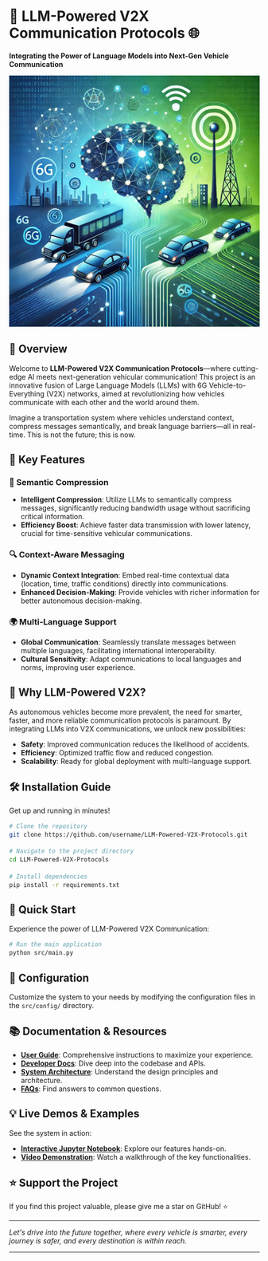 # 🚀 LLM-Powered V2X Communication Protocols 🌐

**Integrating the Power of Language Models into Next-Gen Vehicle Communication**

![Banner Image](docs/image/banner.png)

## 📖 Overview

Welcome to **LLM-Powered V2X Communication Protocols**—where cutting-edge AI meets next-generation vehicular communication! This project is an innovative fusion of Large Language Models (LLMs) with 6G Vehicle-to-Everything (V2X) networks, aimed at revolutionizing how vehicles communicate with each other and the world around them.

Imagine a transportation system where vehicles understand context, compress messages semantically, and break language barriers—all in real-time. This is not the future; this is now.

## 🌟 Key Features

### 🧠 Semantic Compression

- **Intelligent Compression**: Utilize LLMs to semantically compress messages, significantly reducing bandwidth usage without sacrificing critical information.
- **Efficiency Boost**: Achieve faster data transmission with lower latency, crucial for time-sensitive vehicular communications.

### 🔍 Context-Aware Messaging

- **Dynamic Context Integration**: Embed real-time contextual data (location, time, traffic conditions) directly into communications.
- **Enhanced Decision-Making**: Provide vehicles with richer information for better autonomous decision-making.

### 🌍 Multi-Language Support

- **Global Communication**: Seamlessly translate messages between multiple languages, facilitating international interoperability.
- **Cultural Sensitivity**: Adapt communications to local languages and norms, improving user experience.

## 🎯 Why LLM-Powered V2X?

As autonomous vehicles become more prevalent, the need for smarter, faster, and more reliable communication protocols is paramount. By integrating LLMs into V2X communications, we unlock new possibilities:

- **Safety**: Improved communication reduces the likelihood of accidents.
- **Efficiency**: Optimized traffic flow and reduced congestion.
- **Scalability**: Ready for global deployment with multi-language support.

## 🛠️ Installation Guide

Get up and running in minutes!

```bash
# Clone the repository
git clone https://github.com/username/LLM-Powered-V2X-Protocols.git

# Navigate to the project directory
cd LLM-Powered-V2X-Protocols

# Install dependencies
pip install -r requirements.txt
```

## 🚀 Quick Start

Experience the power of LLM-Powered V2X Communication:

```bash
# Run the main application
python src/main.py
```

## 🔧 Configuration

Customize the system to your needs by modifying the configuration files in the `src/config/` directory.

## 📚 Documentation & Resources

- **[User Guide](docs/usage.md)**: Comprehensive instructions to maximize your experience.
- **[Developer Docs](docs/api_reference.md)**: Dive deep into the codebase and APIs.
- **[System Architecture](docs/architecture.md)**: Understand the design principles and architecture.
- **[FAQs](docs/faq.md)**: Find answers to common questions.

## 💡 Live Demos & Examples

See the system in action:

- **[Interactive Jupyter Notebook](examples/demo.ipynb)**: Explore our features hands-on.
- **[Video Demonstration](https://youtu.be/your_video_link)**: Watch a walkthrough of the key functionalities.

## ⭐️ Support the Project

If you find this project valuable, please give me a star on GitHub! ⭐️

---

*Let's drive into the future together, where every vehicle is smarter, every journey is safer, and every destination is within reach.*

---
